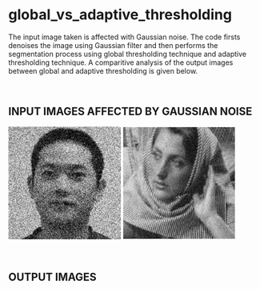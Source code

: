 # global_vs_adaptive_thresholding

The input image taken is affected with Gaussian noise. The code firsts denoises the image using Gaussian filter and then performs the segmentation process using global thresholding technique and adaptive thresholding technique. A comparitive analysis of the output images between global and adaptive thresholding is given below. 

<br>
<h2>INPUT IMAGES AFFECTED BY GAUSSIAN NOISE</h2>

<img src="images/boy.bmp" height = "225"> ![](images/girl.jfif)

<br>

<h2>OUTPUT IMAGES</h2>
